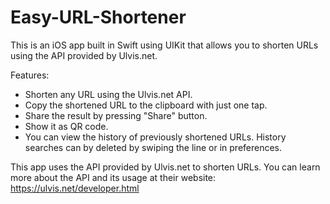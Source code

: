 # Easy-URL-Shortener

This is an iOS app built in Swift using UIKit that allows you to shorten URLs using the API provided by Ulvis.net.

Features:
- Shorten any URL using the Ulvis.net API.
- Copy the shortened URL to the clipboard with just one tap.
- Share the result by pressing "Share" button.
- Show it as QR code.
- You can view the history of previously shortened URLs. History searches can by deleted by swiping the line or in preferences. 


This app uses the API provided by Ulvis.net to shorten URLs. You can learn more about the API and its usage at their website: https://ulvis.net/developer.html
